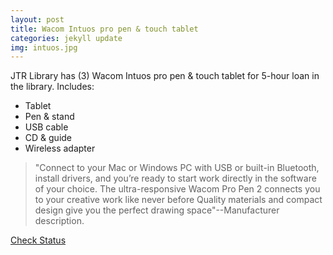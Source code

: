 ```yaml
---
layout: post
title: Wacom Intuos pro pen & touch tablet 
categories: jekyll update
img: intuos.jpg
---
```


JTR Library has (3) Wacom Intuos pro pen & touch tablet for 5-hour loan in the library.
Includes:

* Tablet
* Pen & stand
* USB cable
* CD & guide
* Wireless adapter

> "Connect to your Mac or Windows PC with USB or built-in Bluetooth, install drivers, and you’re ready to start work directly in the software of your choice. The ultra-responsive Wacom Pro Pen 2 connects you to your creative work like never before Quality materials and compact design give you the perfect drawing space"--Manufacturer description. 


<a href="https://vufind.carli.illinois.edu/vf-dpu/Record/dpu_1255140" target="_blank" class="btn btn-primary btn-lg">Check Status</a>
